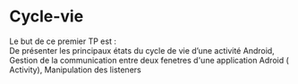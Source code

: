 # Cycle-vie
Le but de ce premier TP est :  
De présenter les principaux états du cycle de vie d’une activité Android, 
Gestion de la communication entre deux fenetres d'une application Adroid ( Activity), 
Manipulation des listeners 
